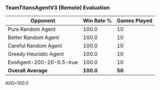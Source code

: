 ### TeamTitansAgentV3 (Remote) Evaluation

| Opponent | Win Rate % | Games Played |
|----------|------------|---------------|
| Pure Random Agent | 100.0 | 10 |
| Better Random Agent | 100.0 | 10 |
| Careful Random Agent | 100.0 | 10 |
| Greedy Heuristic Agent | 100.0 | 10 |
| EvoAgent-200-20-0.5-true | 100.0 | 10 |
| **Overall Average** | **100.0** | **50** |

AVG=100.0
